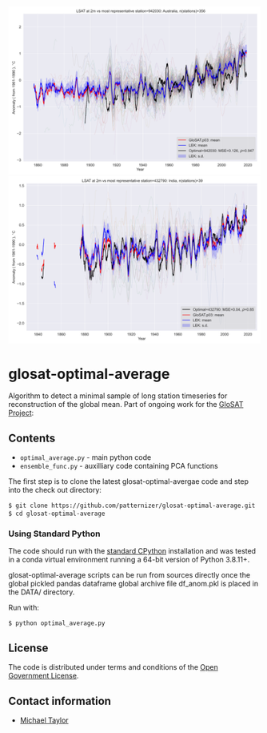 ![image](https://github.com/patternizer/glosat-optimal-average/blob/main/glosat-v-lek-lsat-australia-cost_analysis-bestfit.png)
![image](https://github.com/patternizer/glosat-optimal-average/blob/main/glosat-v-lek-lsat-india-cost_analysis-bestfit.png)

# glosat-optimal-average

Algorithm to detect a minimal sample of long station timeseries for reconstruction of the global mean. Part of ongoing work for the [GloSAT Project](https://www.glosat.org):

## Contents

* `optimal_average.py` - main python code
* `ensemble_func.py` - auxilliary code containing PCA functions

The first step is to clone the latest glosat-optimal-avergae code and step into the check out directory: 

    $ git clone https://github.com/patternizer/glosat-optimal-average.git
    $ cd glosat-optimal-average

### Using Standard Python

The code should run with the [standard CPython](https://www.python.org/downloads/) installation and was tested 
in a conda virtual environment running a 64-bit version of Python 3.8.11+.

glosat-optimal-average scripts can be run from sources directly once the global pickled pandas dataframe global archive file df_anom.pkl is placed in the DATA/ directory.  

Run with:

    $ python optimal_average.py

## License

The code is distributed under terms and conditions of the [Open Government License](http://www.nationalarchives.gov.uk/doc/open-government-licence/version/3/).

## Contact information

* [Michael Taylor](michael.a.taylor@uea.ac.uk)






